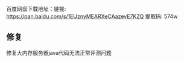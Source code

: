百度网盘下载地址：链接: https://pan.baidu.com/s/1EUznyMEARXeCAazevE7KZQ 提取码: 574w 

## 修复

修复大内存服务器java代码无法正常评测问题
